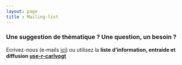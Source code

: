 ```yaml
---
layout: page
title : Mailing-list
---
```


###  Une suggestion de thématique ? Une question, un besoin ? 

Ecrivez-nous (e-mails [ici](http://use-r-carlvogt.github.io/about/)) ou utilisez la **liste d’information, entraide et diffusion [use-r-carlvogt](http://listes.unige.ch/sympa/info/use-r-carlvogt)**





